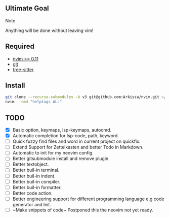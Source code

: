 ## Ultimate Goal
> [!NOTE]
>
> Anything will be done without leaving vim!

## Required
- [nvim >= 0.11](https://github.com/neovim/neovim/releases)
- [git](https://git-scm.com/downloads)
- [tree-sitter](https://github.com/tree-sitter/tree-sitter/releases)

## Install
```bash
git clone --recurse-submodules -b v3 git@github.com:Arkissa/nvim.git ~/.config/nvim
nvim --cmd "helptags ALL"
```

## TODO
- [x] Basic option, keymaps, lsp-keymaps, autocmd.
- [x] Automatic completion for lsp-code, path, keyword.
- [ ] Quick fuzzy find files and word in current project on quickfix.
- [ ] Extend Support for Zettelkasten and better Todo in Markdown.
- [ ] Automatic to init for my neovim config.
- [ ] Better gitsubmodule install and remove plugin.
- [ ] Better textobject.
- [ ] Better buil-in terminal.
- [ ] Better buil-in indent.
- [ ] Better buil-in compiler.
- [ ] Better buil-in formatter.
- [ ] Better code action.
- [ ] Better engineering support for different programming language e.g code generator and lint.
- [ ] ~Make snippets of code~ Postponed this the neovim not yet ready.
